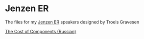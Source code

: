 # Jenzen ER

The files for my [Jenzen ER](http://www.troelsgravesen.dk/Jenzen-SEAS-ER.htm) speakers designed by Troels Gravesen 

[The Cost of Components (Russian)](https://docs.google.com/spreadsheets/d/e/2PACX-1vSB3FNFUVDHjRK6kU6tNd1HyQFS7vgX7NBvUzmXqsyFYa6fWkQUFsxqwkLvuTbK1k98puwC3UfetT3D/pubhtml?gid=0&single=true)
